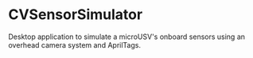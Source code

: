 # CVSensorSimulator

Desktop application to simulate a microUSV's onboard sensors using an overhead camera system and AprilTags.
